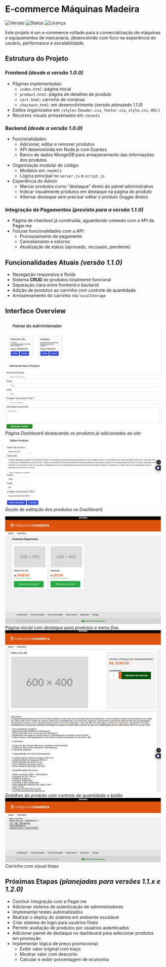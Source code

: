 # E-commerce Máquinas Madeira

![Versão](https://img.shields.io/badge/versão-1.1.1-blue)
![Status](https://img.shields.io/badge/status-em%20desenvolvimento-yellow)
![Licença](https://img.shields.io/badge/licença-MIT-green)

Este projeto é um e-commerce voltado para a comercialização de máquinas e equipamentos de marcenaria, desenvolvido com foco na experiência do usuário, performance e escalabilidade.

## Estrutura do Projeto

### Frontend _(desde a versão 1.0.0)_

- Páginas implementadas:
  - `index.html`: página inicial
  - `product.html`: página de detalhes do produto
  - `cart.html`: carrinho de compras
  - `checkout.html`: em desenvolvimento _(versão planejada 1.1.0)_
- Estilos organizados em `/styles` (`header.css`, `footer.css`, `style.css`, etc.)
- Recursos visuais armazenados em `/assets`

### Backend _(desde a versão 1.0.0)_

- Funcionalidades:
  - Adicionar, editar e remover produtos
  - API desenvolvida em Node.js com Express
  - Banco de dados MongoDB para armazenamento das informações dos produtos
- Organização modular do código:
  - Modelos em `/models`
  - Lógica principal no `server.js` e `script.js`
- Experiência do Admin
  - Marcar produtos como "destaque" direto do painel administrativo
  - Indicar visualmente produtos em destaque na página do produto
  - Alternar destaque sem precisar editar o produto (toggle direto)


### Integração de Pagamentos _(previsto para a versão 1.1.0)_

- Página de checkout já construída, aguardando conexão com a API da Pagar.me
- Futuras funcionalidades com a API:
  - Processamento de pagamento
  - Cancelamento e estorno
  - Atualização de status (aprovado, recusado, pendente)

## Funcionalidades Atuais _(versão 1.1.0)_

- Navegação responsiva e fluida
- Sistema **CRUD** de produtos totalmente funcional
- Separação clara entre frontend e backend
- Adição de produtos ao carrinho com controle de quantidade
- Armazenamento do carrinho via `localStorage`

## Interface Overview

![Homepage](./assets/screenshots/backend/dashboard-adm.png)
*Página Dashboard destacando os produtos já adicionados ao site*
![Homepage](./assets/screenshots/backend/dashboard-adm-edit.png)
*Seção de editação dos produtos no Dashboard*

![Homepage](./assets/screenshots/frontend/home.png)
*Página inicial com destaque para produtos e menu fixo.*
![Homepage](./assets/screenshots/frontend/product.png)
*Detalhes do produto com controle de quantidade e botão*
![Homepage](./assets/screenshots/frontend/cart.png)
*Carrinho com visual limpo*

## Próximas Etapas _(planejadas para versões 1.1.x e 1.2.0)_

- Concluir integração com a Pagar.me
- Adicionar sistema de autenticação de administradores
- Implementar testes automatizados
- Realizar o deploy do sistema em ambiente escalável
- Criar sistema de login para usuários finais
- Permitir avaliação de produtos por usuários autenticados
- Adicionar painel de destaque no dashboard para selecionar produtos em promoção
- Implementar lógica de preço promocional:
  - Exibir valor original com traço
  - Mostrar valor com desconto
  - Calcular e exibir porcentagem de economia

